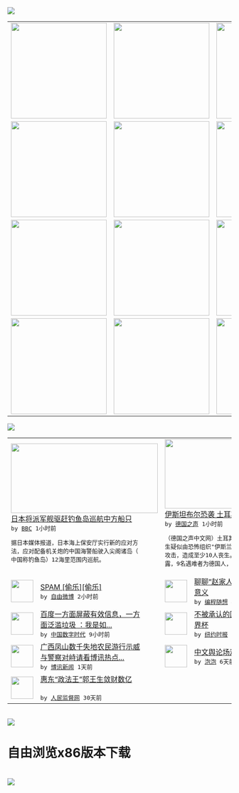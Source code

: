 

<a href="https://github.com/greatfire/z/raw/master/FreeBrowser.apk"><img src="https://raw.githubusercontent.com/greatfire/wiki/master/x/header.png" /></a><table><tr><td width="262" align="center" valign="center"><a href="https://github.com/greatfire/wiki/wiki/nyt" title="纽约时报中文网 国际纵览"><img src="https://raw.githubusercontent.com/greatfire/wiki/master/x/nyt_flag.png" width="215"/></a></td><td width="262" align="center" valign="center"><a href="https://github.com/greatfire/wiki/wiki/dw" title=""><img src="https://raw.githubusercontent.com/greatfire/wiki/master/x/dw_flag.png" width="215"/></a></td><td width="262" align="center" valign="center"><a href="https://github.com/greatfire/wiki/wiki/rmjd" title=""><img src="https://raw.githubusercontent.com/greatfire/wiki/master/x/rmjd_flag.png" width="215"/></a></td></tr><tr><td width="262" align="center" valign="center"><a href="https://github.com/paopaonetizen/website" title="泡泡 - 未经审查的互联网信息"><img src="https://raw.githubusercontent.com/greatfire/wiki/master/x/pp_flag.png" width="215"/></a></td><td width="262" align="center" valign="center"><a href="https://github.com/getlantern/mirror" title="以及自由微博和GreatFire.org官方中文论坛"><img src="https://raw.githubusercontent.com/greatfire/wiki/master/x/lantern_flag.png" width="215"/></a></td><td width="262" align="center" valign="center"><a href="https://github.com/cdtmirrors/m/" title=""><img src="https://raw.githubusercontent.com/greatfire/wiki/master/x/cdt_flag.png" width="215"/></a></td></tr><tr><td width="262" align="center" valign="center"><a href="https://github.com/program-think/blog" title="编程随想的博客"><img src="https://raw.githubusercontent.com/greatfire/wiki/master/x/pt_flag.png" width="215"/></a></td><td width="262" align="center" valign="center"><a href="https://github.com/greatfire/wiki/wiki/bbc" title=""><img src="https://raw.githubusercontent.com/greatfire/wiki/master/x/bbc_flag.png" width="215"/></a></td><td width="262" align="center" valign="center"><a href="https://github.com/freeweibo/s" title="自由微博 - 匿名和不受屏蔽的新浪微博搜索"><img src="https://raw.githubusercontent.com/greatfire/wiki/master/x/fw_flag.png" width="215"/></a></td></tr><tr><td width="262" align="center" valign="center"><a href="https://github.com/greatfire/wiki/wiki/google" title=""><img src="https://raw.githubusercontent.com/greatfire/wiki/master/x/google_flag.png" width="215"/></a></td><td width="262" align="center" valign="center"><a href="https://github.com/bxnews/boxun" title=""><img src="https://raw.githubusercontent.com/greatfire/wiki/master/x/bx_flag.png" width="215"/></a></td><td width="262" align="center" valign="center"><a href="https://github.com/greatfire/wiki/wiki/open-source" title="欢迎访问GreatFire.org开发者项目网站"><img src="https://raw.githubusercontent.com/greatfire/wiki/master/x/open-source_flag.png" width="215"/></a></td></tr></table><img src="https://raw.githubusercontent.com/greatfire/wiki/master/x/newsfeed text.png" /><table cols="4"><tr><td colspan="2" width="380"><a href="http://www.bbc.com/zhongwen/simp/world/2016/01/160112_japan_china_island"><img src="http://a.files.bbci.co.uk/worldservice/live/assets/images/2014/12/28/141228092241_cn_japan_aegis_cruiser_144x81_afp_nocredit.jpg" width="330" height="156"/></a></br><a href="http://www.bbc.com/zhongwen/simp/world/2016/01/160112_japan_china_island">日本将派军舰驱赶钓鱼岛巡航中方船只</a></br><kbd> by <a href="http://www.bbc.co.uk/zhongwen/simp">BBC</a> 1小时前 </kbd></br><pre>据日本媒体报道，日本海上保安厅实行新的应对方<br/>法，应对配备机关炮的中国海警船驶入尖阁诸岛（<br/>中国称钓鱼岛）12海里范围内巡航。</pre></td><td colspan="2" width="380"><a href="http://dw.com/p/1Hc6p?maca=chi-GK-text-greatfire-all-chinese-15625-xml-mrss"><img src="http://www.dw.com/image/0,,18973992_302,00.jpg" width="330" height="156"/></a></br><a href="http://dw.com/p/1Hc6p?maca=chi-GK-text-greatfire-all-chinese-15625-xml-mrss">伊斯坦布尔恐袭 土耳其指“伊斯兰国”犯案</a></br><kbd> by <a href="http://dw.de">德国之声</a> 1小时前 </kbd></br><pre>（德国之声中文网）土耳其首都伊斯坦布尔周二发<br/>生疑似由恐怖组织"伊斯兰国"主导的自杀式炸弹<br/>攻击，造成至少10人丧生。据土耳其政府人士透<br/>露，9名遇难者为德国人，另外...</pre></td></tr><tr><td><img src="https://raw.githubusercontent.com/greatfire/wiki/master/x/fw_logo.png" width="50" height="50"/></td><td width="280"><a href="https://freeweibo.com/weibo/3930613315269525">SPAM [偷乐][偷乐]</a></br><kbd> by <a href="https://freeweibo.com/">自由微博</a> 2小时前 </kbd></td><td><img src="http://lh5.googleusercontent.com/XsTAQ9LGTmnDWZT5BZVa4nsWbBO_gWD4qj6GWz2WfO0jXJ3tizjtzNkB0vwo95XBq5raBHouowJNCQFla4nlccXkwFvNN6yEvu9r7ON6P7SV0O-wQ_dIHxeR-GcZam2c8H6JDPMRog" width="50" height="50"/></td><td width="280"><a href="http://feedproxy.google.com/~r/programthink/~3/U8tORBq_Cik/Zhao-Family.html">聊聊“赵家人”走红网络的重要<br/>意义</a></br><kbd> by <a href="http://program-think.blogspot.com">编程随想</a> 4小时前 </kbd></td></tr><tr><td><img src="http://mmbiz.qpic.cn/mmbiz/FGHkyMt13UWd5e1Ts2sdySkL7bv9icIdicdoewiano5sDIOPaw5aSks8Ij4O8xSm1Ul33HSXcaKHae0iarO1zLLRVA/0?wx_fmt=jpeg" width="50" height="50"/></td><td width="280"><a href="http://feedproxy.google.com/~r/chinadigitaltimes/IyPt/~3/VTNbToUpFyE/">百度一方面屏蔽有效信息，一方<br/>面泛滥垃圾  ：我是如...</a></br><kbd> by <a href="http://chinadigitaltimes.net/chinese/">中国数字时代</a> 9小时前 </kbd></td><td><img src="http://static01.nyt.com/images/2014/07/02/blogs/20140702-lens-soccer-slide-LSWZ/20140702-lens-soccer-slide-LSWZ-articleLarge.jpg" width="50" height="50"/></td><td width="280"><a href="https://d3qlz4p8smvoli.cloudfront.net/lens/20140708/c09lens-worldcup/">不被承认的国家，不被承认的世<br/>界杯</a></br><kbd> by <a href="http://m.cn.nytimes.com/">纽约时报</a> 1天前 </kbd></td></tr><tr><td><img src="http://www.boxun.com/news/images/2016/01/201601120210china1.jpg" width="50" height="50"/></td><td width="280"><a href="http://www.boxun.com/news/gb/china/2016/01/201601120210.shtml">广西凤山数千失地农民游行示威<br/>与警察对峙请看博讯热点...</a></br><kbd> by <a href="http://www.boxun.com">博讯新闻</a> 1天前 </kbd></td><td><img src="https://pao-pao.net/sites/pao-pao.net/files/styles/adaptive_image/adaptive-image/public/yu_qing_ya_li_biao_.jpeg?itok=frNeuyOd" width="50" height="50"/></td><td width="280"><a href="https://pao-pao.net/article/657">中文舆论场观察年报（下）</a></br><kbd> by <a href="https://pao-pao.net">泡泡</a> 6天前 </kbd></td></tr><tr><td><img src="http://www.rmjdw.com/uploads/151213/3-151213135J1423.jpg" width="50" height="50"/></td><td width="280"><a href="http://www.rmjdw.com//tebiebaodao/20151213/15247.html">惠东“政法王”郭王生敛财数亿<br/> </a></br><kbd> by <a href="http://www.rmjdw.com/">人民监督网</a> 30天前 </kbd></td></table></br><a href="https://github.com/greatfire/z/raw/master/FreeBrowser.apk"><img src="https://raw.githubusercontent.com/greatfire/wiki/master/x/download app.png" /></a><h1>自由浏览x86版本下载<h1><a href="https://github.com/greatfire/z/raw/master/FreeBrowser-x86.apk"><img src="https://raw.githubusercontent.com/greatfire/images/master/fb86.qr.png" /></a>